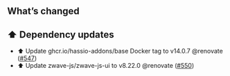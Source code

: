 ## What’s changed

## ⬆️ Dependency updates

- ⬆️ Update ghcr.io/hassio-addons/base Docker tag to v14.0.7 @renovate ([#547](https://github.com/hassio-addons/addon-zwave-js-ui/pull/547))
- ⬆️ Update zwave-js/zwave-js-ui to v8.22.0 @renovate ([#550](https://github.com/hassio-addons/addon-zwave-js-ui/pull/550))
